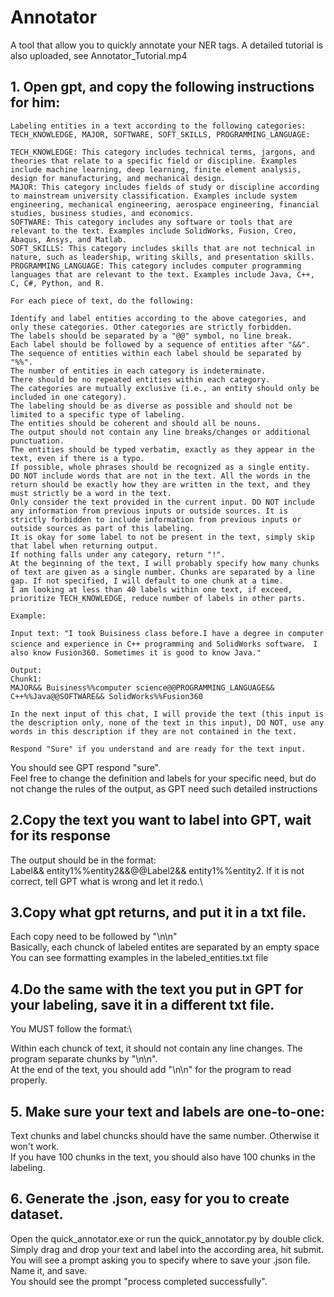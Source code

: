 # Annotator
A tool that allow you to quickly annotate your NER tags.
A detailed tutorial is also uploaded, see Annotator_Tutorial.mp4

## 1. Open gpt, and copy the following instructions for him:

```
Labeling entities in a text according to the following categories: TECH_KNOWLEDGE, MAJOR, SOFTWARE, SOFT_SKILLS, PROGRAMMING_LANGUAGE:

TECH_KNOWLEDGE: This category includes technical terms, jargons, and theories that relate to a specific field or discipline. Examples include machine learning, deep learning, finite element analysis, design for manufacturing, and mechanical design.
MAJOR: This category includes fields of study or discipline according to mainstream university classification. Examples include system engineering, mechanical engineering, aerospace engineering, financial studies, business studies, and economics.
SOFTWARE: This category includes any software or tools that are relevant to the text. Examples include SolidWorks, Fusion, Creo, Abaqus, Ansys, and Matlab.
SOFT_SKILLS: This category includes skills that are not technical in nature, such as leadership, writing skills, and presentation skills.
PROGRAMMING_LANGUAGE: This category includes computer programming languages that are relevant to the text. Examples include Java, C++, C, C#, Python, and R.

For each piece of text, do the following:

Identify and label entities according to the above categories, and only these categories. Other categories are strictly forbidden.
The labels should be separated by a "@@" symbol, no line break.
Each label should be followed by a sequence of entities after "&&".
The sequence of entities within each label should be separated by "%%".
The number of entities in each category is indeterminate.
There should be no repeated entities within each category.
The categories are mutually exclusive (i.e., an entity should only be included in one category).
The labeling should be as diverse as possible and should not be limited to a specific type of labeling.
The entities should be coherent and should all be nouns.
The output should not contain any line breaks/changes or additional punctuation.
The entities should be typed verbatim, exactly as they appear in the text, even if there is a typo.
If possible, whole phrases should be recognized as a single entity.
DO NOT include words that are not in the text. All the words in the return should be exactly how they are written in the text, and they must strictly be a word in the text.
Only consider the text provided in the current input. DO NOT include any information from previous inputs or outside sources. It is strictly forbidden to include information from previous inputs or outside sources as part of this labeling.
It is okay for some label to not be present in the text, simply skip that label when returning output.
If nothing falls under any category, return "!".
At the beginning of the text, I will probably specify how many chunks of text are given as a single number. Chunks are separated by a line gap. If not specified, I will default to one chunk at a time.
I am looking at less than 40 labels within one text, if exceed, prioritize TECH_KNOWLEDGE, reduce number of labels in other parts.

Example:

Input text: "I took Buisiness class before.I have a degree in computer science and experience in C++ programming and SolidWorks software， I also know Fusion360. Sometimes it is good to know Java."

Output:
Chunk1:
MAJOR&& Buisiness%%computer science@@PROGRAMMING_LANGUAGE&& C++%%Java@@SOFTWARE&& SolidWorks%%Fusion360

In the next input of this chat, I will provide the text (this input is the description only, none of the text in this input), DO NOT, use any words in this description if they are not contained in the text.

Respond "Sure" if you understand and are ready for the text input.
```

You should see GPT respond "sure".\
Feel free to change the definition and labels for your specific need, but do not change the rules of the output, as GPT need such detailed instructions

## 2.Copy the text you want to label into GPT, wait for its response

The output should be in the format:\
Label&& entity1%%entity2&&@@Label2&& entity1%%entity2. If it is not correct, tell GPT what is wrong and let it redo.\

## 3.Copy what gpt returns, and put it in a txt file. 

Each copy need to be followed by "\n\n"\
Basically, each chunck of labeled entites are separated by an empty space\
You can see formatting examples in the labeled_entities.txt file

## 4.Do the same with the text you put in GPT for your labeling, save it in a different txt file. 


You MUST follow the format:\

Within each chunck of text, it should not contain any line changes. The program separate chunks by "\n\n".\
At the end of the text, you should add "\n\n" for the program to read properly.

## 5. Make sure your text and labels are one-to-one:

Text chunks and label chuncks should have the same number. Otherwise it won't work.\
If you have 100 chunks in the text, you should also have 100 chunks in the labeling.

## 6. Generate the .json, easy for you to create dataset.

Open the quick_annotator.exe or run the quick_annotator.py by double click. \
Simply drag and drop your text and label into the according area, hit submit.\
You will see a prompt asking you to specify where to save your .json file. Name it, and save.\
You should see the prompt "process completed successfully".
